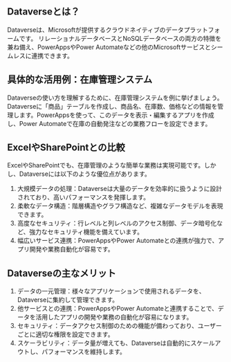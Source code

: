 ## Dataverseとは？

Dataverseは、Microsoftが提供するクラウドネイティブのデータプラットフォームです。
リレーショナルデータベースとNoSQLデータベースの両方の特徴を兼ね備え、PowerAppsやPower Automateなどの他のMicrosoftサービスとシームレスに連携できます。

## 具体的な活用例：在庫管理システム

Dataverseの使い方を理解するために、在庫管理システムを例に挙げましょう。Dataverseに「商品」テーブルを作成し、商品名、在庫数、価格などの情報を管理します。PowerAppsを使って、このデータを表示・編集するアプリを作成し、Power Automateで在庫の自動発注などの業務フローを設定できます。

## ExcelやSharePointとの比較

ExcelやSharePointでも、在庫管理のような簡単な業務は実現可能です。しかし、Dataverseには以下のような優位点があります。

1. 大規模データの処理：Dataverseは大量のデータを効率的に扱うように設計されており、高いパフォーマンスを発揮します。
2. 柔軟なデータ構造：階層構造やグラフ構造など、複雑なデータモデルを表現できます。
3. 高度なセキュリティ：行レベルと列レベルのアクセス制御、データ暗号化など、強力なセキュリティ機能を備えています。
4. 幅広いサービス連携：PowerAppsやPower Automateとの連携が強力で、アプリ開発や業務自動化が容易です。

## Dataverseの主なメリット

1. データの一元管理：様々なアプリケーションで使用されるデータを、Dataverseに集約して管理できます。
2. 他サービスとの連携：PowerAppsやPower Automateと連携することで、データを活用したアプリの開発や業務の自動化が容易になります。
3. セキュリティ：データアクセス制御のための機能が備わっており、ユーザーごとに適切な権限を設定できます。
4. スケーラビリティ：データ量が増えても、Dataverseは自動的にスケールアウトし、パフォーマンスを維持します。
